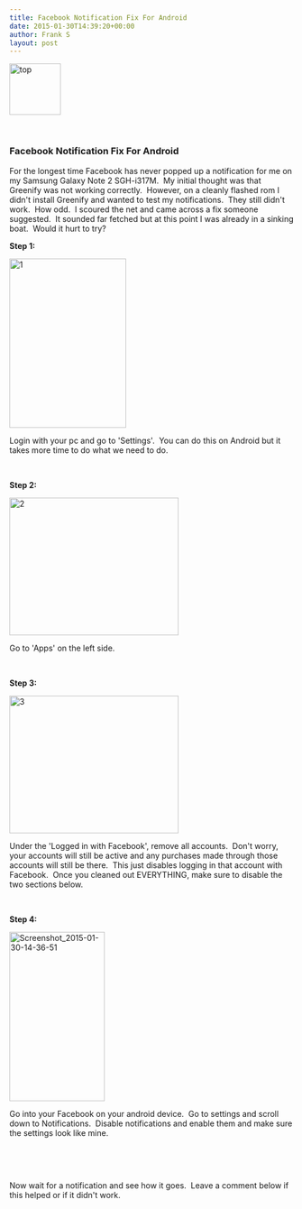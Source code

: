 ```yaml
---
title: Facebook Notification Fix For Android
date: 2015-01-30T14:39:20+00:00
author: Frank S
layout: post
---
```

<a href="http://frankshin.com/wp-content/uploads/2015/01/top.png"><img class="  wp-image-337 aligncenter" src="http://frankshin.com/wp-content/uploads/2015/01/top.png" alt="top" width="91" height="91" /></a>

&nbsp;
<h3>Facebook Notification Fix For Android</h3>
For the longest time Facebook has never popped up a notification for me on my Samsung Galaxy Note 2 SGH-i317M.  My initial thought was that Greenify was not working correctly.  However, on a cleanly flashed rom I didn't install Greenify and wanted to test my notifications.  They still didn't work.  How odd.  I scoured the net and came across a fix someone suggested.  It sounded far fetched but at this point I was already in a sinking boat.  Would it hurt to try?

<strong>Step 1:</strong>

<a href="http://frankshin.com/wp-content/uploads/2015/01/1.png"><img class="alignnone size-medium wp-image-334" src="http://frankshin.com/wp-content/uploads/2015/01/1-207x300.png" alt="1" width="207" height="300" /></a>

Login with your pc and go to 'Settings'.  You can do this on Android but it takes more time to do what we need to do.

&nbsp;

<strong>Step 2:</strong>

<a href="http://frankshin.com/wp-content/uploads/2015/01/2.png"><img class="alignnone size-medium wp-image-335" src="http://frankshin.com/wp-content/uploads/2015/01/2-300x244.png" alt="2" width="300" height="244" /></a>

Go to 'Apps' on the left side.

&nbsp;

<strong>Step 3:</strong>

<a href="http://frankshin.com/wp-content/uploads/2015/01/3.png"><img class="alignnone size-medium wp-image-336" src="http://frankshin.com/wp-content/uploads/2015/01/3-300x244.png" alt="3" width="300" height="244" /></a>

Under the 'Logged in with Facebook', remove all accounts.  Don't worry, your accounts will still be active and any purchases made through those accounts will still be there.  This just disables logging in that account with Facebook.  Once you cleaned out EVERYTHING, make sure to disable the two sections below.

&nbsp;

<strong>Step 4:</strong>

<a href="http://frankshin.com/wp-content/uploads/2015/01/Screenshot_2015-01-30-14-36-51.png"><img class="alignnone size-medium wp-image-338" src="http://frankshin.com/wp-content/uploads/2015/01/Screenshot_2015-01-30-14-36-51-169x300.png" alt="Screenshot_2015-01-30-14-36-51" width="169" height="300" /></a>

Go into your Facebook on your android device.  Go to settings and scroll down to Notifications.  Disable notifications and enable them and make sure the settings look like mine.

&nbsp;

&nbsp;

Now wait for a notification and see how it goes.  Leave a comment below if this helped or if it didn't work.
